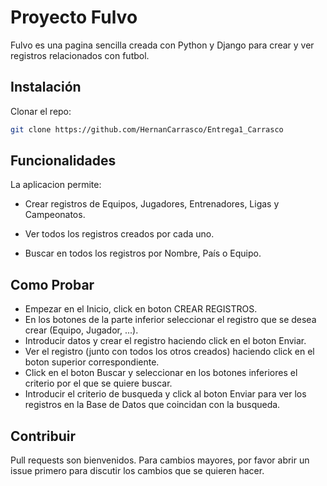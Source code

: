 # Proyecto Fulvo

Fulvo es una pagina sencilla creada con Python y Django para crear y ver registros relacionados con futbol.

## Instalación


Clonar el repo:
```sh
git clone https://github.com/HernanCarrasco/Entrega1_Carrasco
```

## Funcionalidades

La aplicacion permite: 

- Crear registros de Equipos, Jugadores, Entrenadores, Ligas y Campeonatos.

- Ver todos los registros creados por cada uno.

- Buscar en todos los registros por Nombre, País o Equipo.


## Como Probar
- Empezar en el Inicio, click en boton CREAR REGISTROS. 
- En los botones de la parte inferior seleccionar el registro que se desea crear (Equipo, Jugador, ...).
- Introducir datos y crear el registro haciendo click en el boton Enviar.
- Ver el registro (junto con todos los otros creados)  haciendo click en el boton superior correspondiente.
- Click en el boton Buscar y seleccionar en los botones inferiores el criterio por el que se quiere buscar.
- Introducir el criterio de busqueda y click al boton Enviar  para ver los registros en la Base de Datos que coincidan con la busqueda.


## Contribuir
Pull requests son bienvenidos. Para cambios mayores, por favor abrir un issue primero para discutir los cambios que se quieren hacer. 
